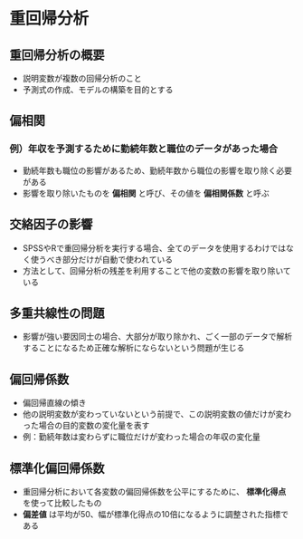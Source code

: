 # 重回帰分析

## 重回帰分析の概要

* 説明変数が複数の回帰分析のこと
* 予測式の作成、モデルの構築を目的とする

## 偏相関

### 例）年収を予測するために勤続年数と職位のデータがあった場合
* 勤続年数も職位の影響があるため、勤続年数から職位の影響を取り除く必要がある
* 影響を取り除いたものを __偏相関__ と呼び、その値を __偏相関係数__ と呼ぶ

## 交絡因子の影響

* SPSSやRで重回帰分析を実行する場合、全てのデータを使用するわけではなく使うべき部分だけが自動で使われている
* 方法として、回帰分析の残差を利用することで他の変数の影響を取り除いている

## 多重共線性の問題

* 影響が強い要因同士の場合、大部分が取り除かれ、ごく一部のデータで解析することになるため正確な解析にならないという問題が生じる

## 偏回帰係数

* 偏回帰直線の傾き
* 他の説明変数が変わっていないという前提で、この説明変数の値だけが変わった場合の目的変数の変化量を表す
* 例：勤続年数は変わらずに職位だけが変わった場合の年収の変化量

## 標準化偏回帰係数

* 重回帰分析において各変数の偏回帰係数を公平にするために、 __標準化得点__ を使って比較したもの
* __偏差値__ は平均が50、幅が標準化得点の10倍になるように調整された指標である